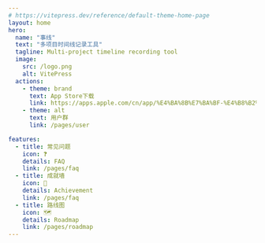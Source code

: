 ```yaml
---
# https://vitepress.dev/reference/default-theme-home-page
layout: home
hero:
  name: "事线"
  text: "多项目时间线记录工具"
  tagline: Multi-project timeline recording tool
  image:
    src: /logo.png
    alt: VitePress
  actions:
    - theme: brand
      text: App Store下载
      link: https://apps.apple.com/cn/app/%E4%BA%8B%E7%BA%BF-%E4%B8%B2%E4%BA%8B%E6%88%90%E7%BA%BF/id1662454742
    - theme: alt
      text: 用户群
      link: /pages/user

features:
  - title: 常见问题
    icon: ❓
    details: FAQ
    link: /pages/faq
  - title: 成就墙
    icon: 🏅
    details: Achievement
    link: /pages/faq
  - title: 路线图
    icon: 🗺️
    details: Roadmap
    link: /pages/roadmap
---
```




<style lang="less">
.image-src {
  width: 200px;
  height: 200px;
}
</style>